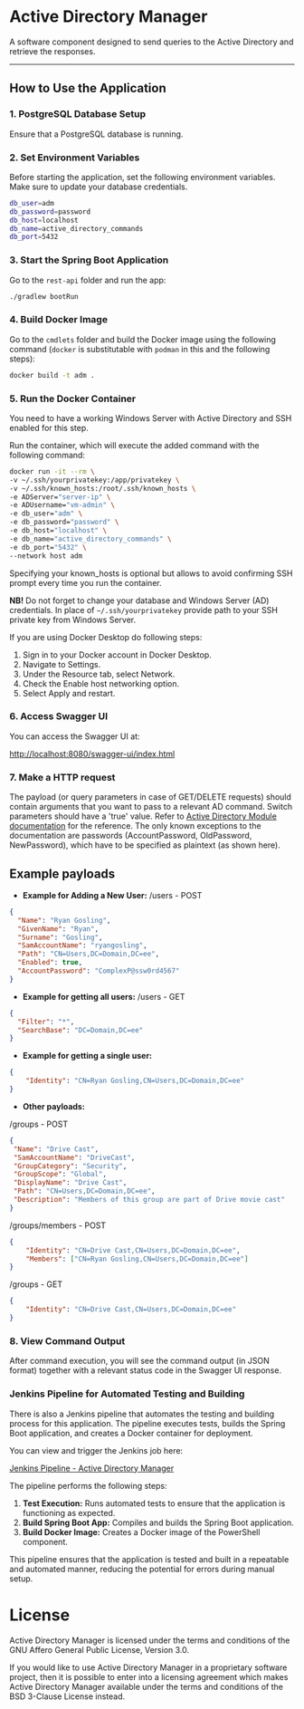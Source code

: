 # Active Directory Manager

A software component designed to send queries to the Active Directory and retrieve the responses.

---

## How to Use the Application

### 1. PostgreSQL Database Setup
Ensure that a PostgreSQL database is running.

### 2. Set Environment Variables
Before starting the application, set the following environment variables. Make sure to update your database credentials.

```bash
db_user=adm
db_password=password
db_host=localhost
db_name=active_directory_commands
db_port=5432
```
### 3. Start the Spring Boot Application
Go to the `rest-api` folder and run the app:
```bash
./gradlew bootRun
```

### 4. Build Docker Image
Go to the `cmdlets` folder and build the Docker image using the following command (`docker` is substitutable with `podman` in this and the following steps):

```bash
docker build -t adm .
```

### 5. Run the Docker Container
You need to have a working Windows Server with Active Directory and SSH enabled for this step.

Run the container, which will execute the added command with the following command:

```bash
docker run -it --rm \
-v ~/.ssh/yourprivatekey:/app/privatekey \
-v ~/.ssh/known_hosts:/root/.ssh/known_hosts \
-e ADServer="server-ip" \
-e ADUsername="vm-admin" \
-e db_user="adm" \
-e db_password="password" \
-e db_host="localhost" \
-e db_name="active_directory_commands" \
-e db_port="5432" \
--network host adm
```

Specifying your known_hosts is optional but allows to avoid confirming SSH prompt every time you run the container.

**NB!** Do not forget to change your database and Windows Server (AD) credentials. In place of `~/.ssh/yourprivatekey` provide path to your SSH private key from Windows Server.

If you are using Docker Desktop do following steps: 
1. Sign in to your Docker account in Docker Desktop.
2. Navigate to Settings.
3. Under the Resource tab, select Network.
4. Check the Enable host networking option.
5. Select Apply and restart.

### 6. Access Swagger UI
You can access the Swagger UI at:

[http://localhost:8080/swagger-ui/index.html](http://localhost:8080/swagger-ui/index.html)

### 7. Make a HTTP request
The payload (or query parameters in case of GET/DELETE requests) should contain arguments that you want to pass to a relevant AD command. Switch parameters should have a 'true' value. Refer to [Active Directory Module documentation](https://learn.microsoft.com/en-us/powershell/module/activedirectory/) for the reference. The only known exceptions to the documentation are passwords (AccountPassword, OldPassword, NewPassword), which have to be specified as plaintext (as shown here).

## Example payloads

- **Example for Adding a New User:**
/users - POST
```json
{
  "Name": "Ryan Gosling",
  "GivenName": "Ryan",
  "Surname": "Gosling",
  "SamAccountName": "ryangosling",
  "Path": "CN=Users,DC=Domain,DC=ee", 
  "Enabled": true,
  "AccountPassword": "ComplexP@ssw0rd4567"
}
```

- **Example for getting all users:**
/users - GET
```json
{
  "Filter": "*",
  "SearchBase": "DC=Domain,DC=ee"
}
```
- **Example for getting a single user:**
```json
{
    "Identity": "CN=Ryan Gosling,CN=Users,DC=Domain,DC=ee"
}
```

- **Other payloads:**

/groups - POST
```json
{
 "Name": "Drive Cast",
 "SamAccountName": "DriveCast",
 "GroupCategory": "Security",
 "GroupScope": "Global",
 "DisplayName": "Drive Cast",
 "Path": "CN=Users,DC=Domain,DC=ee",
 "Description": "Members of this group are part of Drive movie cast"
}
```
/groups/members - POST
```json
{
    "Identity": "CN=Drive Cast,CN=Users,DC=Domain,DC=ee",
    "Members": ["CN=Ryan Gosling,CN=Users,DC=Domain,DC=ee"]
}
```

/groups - GET
```json
{
    "Identity": "CN=Drive Cast,CN=Users,DC=Domain,DC=ee"
}
```

### 8. View Command Output
After command execution, you will see the command output (in JSON format) together with a relevant status code in the Swagger UI response. 

### Jenkins Pipeline for Automated Testing and Building

There is also a Jenkins pipeline that automates the testing and building process for this application. The pipeline executes tests, builds the Spring Boot application, and creates a Docker container for deployment.

You can view and trigger the Jenkins job here:

[Jenkins Pipeline - Active Directory Manager](https://jenkins.gooserave.eu/job/ActiveDirectory/)

The pipeline performs the following steps:
1. **Test Execution:** Runs automated tests to ensure that the application is functioning as expected.
2. **Build Spring Boot App:** Compiles and builds the Spring Boot application.
3. **Build Docker Image:** Creates a Docker image of the PowerShell component.

This pipeline ensures that the application is tested and built in a repeatable and automated manner, reducing the potential for errors during manual setup.

# License

Active Directory Manager is licensed under the terms and conditions of the GNU Affero General Public License, Version 3.0.

If you would like to use Active Directory Manager in a proprietary software project, then it is possible to enter into a licensing agreement which makes Active Directory Manager available under the terms and conditions of the BSD 3-Clause License instead.




